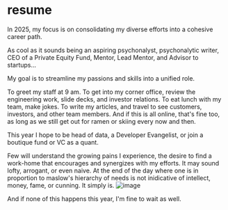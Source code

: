 # resume
In 2025, my focus is on consolidating my diverse efforts into a cohesive career path.

As cool as it sounds being an aspiring psychonalyst, psychonalytic writer, CEO of a Private Equity Fund, Mentor, Lead Mentor, and Advisor to startups...

My goal is to streamline my passions and skills into a unified role.

To greet my staff at 9 am.  To get into my corner office, review the engineering work, slide decks, and investor relations.  To eat lunch with my team, make jokes.  To write my articles, and travel to see
customers, investors, and other team members. And if this is all online, that's fine too, as long as we still get out for ramen or skiing every now and then.

This year I hope to be head of data, a Developer Evangelist, or join a boutique fund or VC as a quant.

Few will understand the growing pains I experience, the desire to find a work-home that encourages and synergizes with my efforts.
It may sound lofty, arrogant, or even naive.  At the end of the day where one is in proportion to maslow's hierarchy of needs is
not inidicative of intellect, money, fame, or cunning.  It simply is.
![image](https://external-content.duckduckgo.com/iu/?u=https%3A%2F%2Fparsadi.com%2Fwp-content%2Fuploads%2F2022%2F05%2FMaslows-Hierarchy-of-Needs.jpg&f=1&nofb=1&ipt=6b9dbf0bafbca65ad85d09e45c706f49e39f7829045d1eeea9600b93f338fbd1&ipo=images)


And if none of this happens this year, I'm fine to wait as well.


